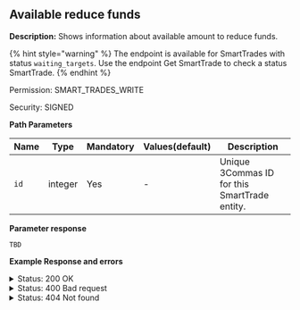 ## Available reduce funds

**Description:** Shows information about available amount to reduce funds.

{% hint style="warning" %}
The endpoint is available for SmartTrades with status `waiting_targets`. Use the endpoint Get SmartTrade to check a status SmartTrade.
{% endhint %}

Permission: SMART_TRADES_WRITE

Security: SIGNED

**Path Parameters**

| Name | Type |	Mandatory |	Values(default)	| Description|
|------|------|-----------|-----------------|------------|
|`id`  | integer	| Yes | - | Unique 3Commas ID for this SmartTrade entity. |

**Parameter response**

`TBD`

**Example Response and errors**

<details>

<summary>Status: 200 OK</summary>

```json
{
    "max_reduce_funds_amount": "28.819532219570405727923627685"
}

```
</details>

<details>

<summary>Status: 400 Bad request</summary>

```json
{
    "error": "Wrong param(s)",
    "error_description": "Reduce funds is not allowed in the current status"
}
```
</details>
<details>

<summary>Status: 404 Not found</summary>

```json
{
    "error": "Not found",
    "error_description": "Smart Trade not found"
}
```
</details>